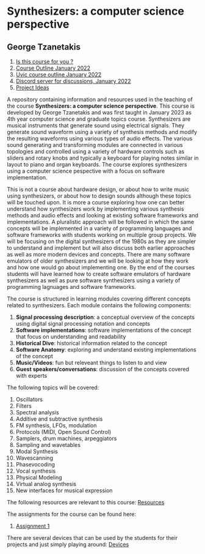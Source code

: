 # Synthesizers: a computer science perspective 
## George Tzanetakis

1. [Is this course for you ? ](is_this_course_for_you.md)
2. [Course Outline January 2022](course_outline.md)
3. [Uvic course outline January 2022](https://heat.csc.uvic.ca/coview/course/2023011/CSC484D) 
4. [Discord server for discussions, January 2022](https://discord.gg/vvU6YmhhtS)
5. [Project Ideas](projects.md) 




A repository containing information and resources used in the teaching of the course **Synthesizers: a computer science perspective**. This course is developed by George Tzanetakis and was first taught in January 2023 as 4th year computer science and graduate topics course. Synthesizers are musical instruments that generate sound using electrical signals. They generate sound waveform using a variety of synthesis methods and modify the resulting waveforms using various types of audio effects. The various sound generating and transforming modules are connected in various topologies and controlled using a variety of hardware controls such as sliders and rotary knobs and typically a keyboard for playing notes similar in layout to piano and organ keyboards. The course explores synthesizers using a computer science pespective with a focus on software implementation. 

This is not a course about hardware design, or about how to write music using synthesizers, or about how to design sounds although these topics will be touched upon. It is more a course exploring how one can better understand how synthesizers work by implementing various synthesis methods and audio effects and looking at existing software frameworks and implementations. A pluralistic approach will be followed in which the same concepts will be implemented in a variety of programming languages and software frameworks with students working on multiple group projects. We will be focusing on the digital synthesizers of the 1980s as they are simpler to understand and implement but will also discuss both earlier approaches as well as more modern devices and concepts. There are many software emulators of older synthesizers and we will be looking at how they work and how one would go about implementing one. By the end of the courses students will have learned how to create software emulators of hardware synthesizers as well as pure software synthesizers using a variety of programming lagnuages and software frameworks. 

The course is structured in learning modules covering different concepts related to synthesizers. Each module contains the following components: 
  1. **Signal processing description**: a conceptual overview of the concepts using digital signal processing notation and concepts 
  2. **Software implementations**: software implementations of the concept that focus on understanding and readability 
  3. **Historical Dive**: historical information related to the concept 
  4. **Software Anatomy**: exploring and understand existing implementations of the concept 
  5. **Music/Videos**: fun but releveant things to listen to and view 
  6. **Guest speakers/conversations**:  discussion of the concepts covered with experts 

The following topics will be covered: 

  1. Oscillators 
  2. Filters 
  3. Spectral analysis 
  4. Additive and subtractive synthesis 
  5. FM synthesis, LFOs, modulation  
  6. Protocols (MIDI, Open Sound Control) 
  7. Samplers, drum machines, arpeggiators 
  8. Sampling and wavetables 
  9. Modal Synthesis 
  10. Wavescanning 
  11. Phasevocoding 
  12. Vocal synthesis 
  14. Physical Modeling 
  15. Virtual analog synthesis 
  16. New interfaces for musical expression

  
The following resources are relevant to this course: 
[Resources](resources.md)

The assignments for the course can be found here: 

1. [Assignment 1](assignment1.md) 

There are several devices that can be used by the students for their projects and just simply playing around: 
[Devices](devices.md) 










